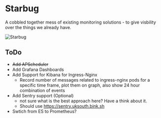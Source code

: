 # Starbug

A cobbled together mess of existing monitoring solutions - to give visbility over the things we already have.

![Starbug](image.png)

## ToDo

* ~~Add APScheduler~~
* Add Grafana Dashboards
* Add Support for Kibana for Ingress-Nginx
  - Record number of messages related to ingress-nginx pods for a specific time frame, plot them on graph, also show 24 hour combination of events
* Add Sentry support (Optional)
  - not sure what is the best approach here? Have a think about it.
  - Should use https://sentry.uksouth.bink.sh
* Swtich from ES to Prometheus?
